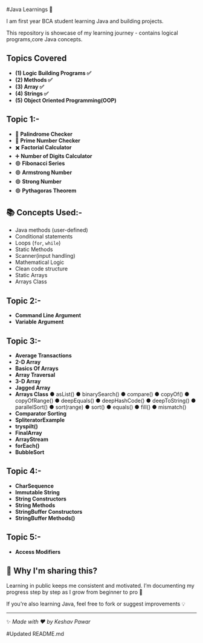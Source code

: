 #Java Learnings 🚀

I am first year BCA student learning Java and building projects.

This repository is showcase of my learning journey - contains logical programs,core Java concepts.


## Topics Covered

- **(1) Logic Building Programs ✅️**
- **(2) Methods ✅️**
- **(3) Array ✅️**
- **(4) Strings ✅️**
- **(5) Object Oriented Programming(OOP)**

## Topic 1:-
- 🔁 **Palindrome Checker**
- 🔢 **Prime Number Checker**
- ✖️ **Factorial Calculator**
- ➕️ **Number of Digits Calculator**
- 🟢 **Fibonacci Series**
- 🟢 **Armstrong Number**
- 🟢 **Strong Number**
- 🟢 **Pythagoras Theorem**
 
## 📚 Concepts Used:-
- Java methods (user-defined)
- Conditional statements
- Loops (`for`, `while`)
- Static Methods
- Scanner(input handling)
- Mathematical Logic
- Clean code structure
- Static Arrays
- Arrays Class

## Topic 2:-
- **Command Line Argument**
- **Variable Argument**

## Topic 3:-
- **Average Transactions**
- **2-D Array**
- **Basics Of Arrays**
- **Array Traversal**
- **3-D Array**
- **Jagged Array**
- **Arrays Class**
● asList()
● binarySearch()
● compare()
● copyOf()
● copyOfRange()
● deepEquals()
● deepHashCode()
● deepToString()
● parallelSort()
● sort(range)
● sort()
● equals()
● fill()
● mismatch()
- **Comparator Sorting**
- **SpliteratorExample**
- **tryspilt()**
- **FinalArray**
- **ArrayStream**
- **forEach()**
- **BubbleSort**

## Topic 4:-
- **CharSequence**
- **Immutable String**
- **String Constructors**
- **String Methods**
- **StringBuffer Constructors**
- **StringBuffer Methods()**

## Topic 5:-
- **Access Modifiers**





## 📌 Why I'm sharing this?
Learning in public keeps me consistent and motivated. I’m documenting my progress step by step as I grow from beginner to pro 🚀

If you're also learning Java, feel free to fork or suggest improvements 💡

---
✨ *Made with ❤️ by Keshav Pawar*

#Updated README.md

